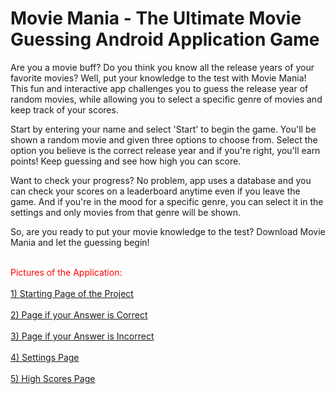 # Movie Mania - The Ultimate Movie Guessing Android Application Game

Are you a movie buff? Do you think you know all the release years of your favorite movies? Well, put your knowledge to the test with Movie Mania! This fun and interactive app challenges you to guess the release year of random movies, while allowing you to select a specific genre of movies and keep track of your scores.

Start by entering your name and select 'Start' to begin the game. You'll be shown a random movie and given three options to choose from. Select the option you believe is the correct release year and if you're right, you'll earn points! Keep guessing and see how high you can score.

Want to check your progress? No problem, app uses a database and you can check your scores on a leaderboard anytime even if you leave the game. And if you're in the mood for a specific genre, you can select it in the settings and only movies from that genre will be shown.

So, are you ready to put your movie knowledge to the test? Download Movie Mania and let the guessing begin!

<br> <span style="color:red">Pictures of the Application:</span> </br>
<br> [1) Starting Page of the Project](https://github.com/D-Kumar19/Movie-Mania/blob/master/Pictures/Starting%20Page.PNG) </br>
<br> [2) Page if your Answer is Correct](https://github.com/D-Kumar19/Movie-Mania/blob/master/Pictures/Game%20Page%201.png) </br>
<br> [3) Page if your Answer is Incorrect](https://github.com/D-Kumar19/Movie-Mania/blob/master/Pictures/Game%20Page%202.png) </br>
<br> [4) Settings Page](https://github.com/D-Kumar19/Movie-Mania/blob/master/Pictures/Settings%20Page.png) </br>
<br> [5) High Scores Page](https://github.com/D-Kumar19/Movie-Mania/blob/master/Pictures/High%20Scores%20Page.png) </br>
